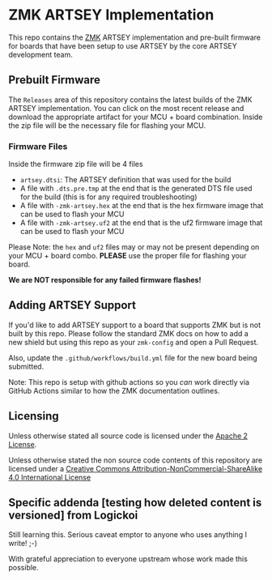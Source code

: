 # ZMK ARTSEY Implementation

This repo contains the [ZMK](https://zmkfirmware.dev/) ARTSEY implementation and pre-built firmware for boards that have been setup to use ARTSEY by the core ARTSEY development team.

## Prebuilt Firmware

The `Releases` area of this repository contains the latest builds of the ZMK ARTSEY implementation. You can click on the most recent release and download the appropriate artifact for your MCU + board combination. Inside the zip file will be the necessary file for flashing your MCU.

### Firmware Files

Inside the firmware zip file will be 4 files

- `artsey.dtsi`: The ARTSEY definition that was used for the build
- A file with `.dts.pre.tmp` at the end that is the generated DTS file used for the build (this is for any required troubleshooting)
- A file with `-zmk-artsey.hex` at the end that is the hex firmware image that can be used to flash your MCU
- A file with `-zmk-artsey.uf2` at the end that is the uf2 firmware image that can be used to flash your MCU

Please Note: the `hex` and `uf2` files may or may not be present depending on your MCU + board combo. **PLEASE** use the proper file for flashing your board. 

**We are NOT responsible for any failed firmware flashes!**

## Adding ARTSEY Support

If you'd like to add ARTSEY support to a board that supports ZMK but is not built by this repo. Please follow the standard ZMK docs on how to add a new shield but using this repo as your `zmk-config` and open a Pull Request.

Also, update the `.github/workflows/build.yml` file for the new board being submitted.

Note: This repo is setup with github actions so you *can* work directly via GitHub Actions similar to how the ZMK documentation outlines.

## Licensing

Unless otherwise stated all source code is licensed under the [Apache 2 License](LICENSE-APACHE-2.0.txt).

Unless otherwise stated the non source code contents of this repository are licensed under a [Creative Commons Attribution-NonCommercial-ShareAlike 4.0 International License](LICENSE-CC-Attribution-NonCommercial-ShareAlike-4.0-International.txt)

## Specific addenda [testing how deleted content is versioned] from Logickoi

Still learning this. Serious caveat emptor to anyone who uses anything I write! ;-)

With grateful appreciation to everyone upstream whose work made this possible. 